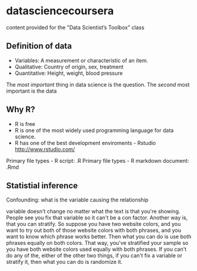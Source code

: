 # datasciencecoursera
content provided for the "Data Scientist’s Toolbox" class

## Definition of data

* Variables: A measurement or characteristic of an item.
* Qualitative: Country of origin, sex, treatment
* Quantitative: Height, weight, blood pressure

The *most important* thing in data science is the question. The *second* most important is the data

## Why R?
* R is free
* R is one of the most widely used programming language for data science.
* R has one of the best development enviroments - Rstudio http://www.rstudio.com/

Primary file types - R script: .R
Primary file types - R markdown document: .Rmd

## Statistial inference
Confounding: what is the variable causing the relationship

variable doesn't change no matter what the text is that you're showing.
People see you fix that variable so it can't be a con factor.
Another way is, that you can stratify. 
So suppose you have two website colors, and you want to try out both of those website colors with both phrases, and you want to know which phrase works better.
Then what you can do is use both phrases equally on both colors.
That way, you've stratified your sample so you have both website colors used equally with both phrases. If you can't do any of the, either of the other two things, if you can't fix a variable or stratify it, then what you can do is randomize it.
